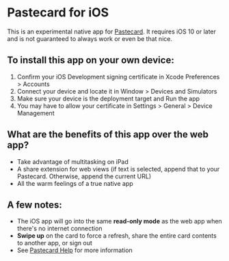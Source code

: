 # Pastecard for iOS

This is an experimental native app for [Pastecard](https://pastecard.net). It requires iOS 10 or later and is not guaranteed to always work or even be that nice.

## To install this app on your own device:
1. Confirm your iOS Development signing certificate in Xcode Preferences > Accounts
2. Connect your device and locate it in Window > Devices and Simulators
3. Make sure your device is the deployment target and Run the app
4. You may have to allow your certificate in Settings > General > Device Management

## What are the benefits of this app over the web app?
* Take advantage of multitasking on iPad
* A share extension for web views (if text is selected, append that to your Pastecard. Otherwise, append the current URL)
* All the warm feelings of a true native app

## A few notes:
* The iOS app will go into the same __read-only mode__ as the web app when there's no internet connection
* __Swipe up__ on the card to force a refresh, share the entire card contents to another app, or sign out
* See [Pastecard Help](https://pastecard.net/help/) for more information
